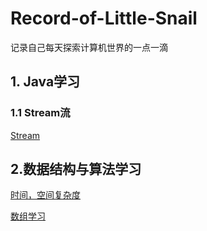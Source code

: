 # Record-of-Little-Snail
记录自己每天探索计算机世界的一点一滴


## 1. Java学习

### 1.1 Stream流
<a href="Java/Stream/src/main/resources/Stream_Learning.markdown">Stream</a>




## 2.数据结构与算法学习
<a href="DataStructure/src/main/resources/TimeAndSpace_Complexity.markdown">时间，空间复杂度</a>
<p>
<a href="DataStructure/src/main/resources/ArrayBase.markdown">数组学习</a>
